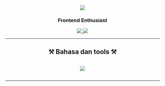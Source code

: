 


<h1 align="center">
    <img src="https://readme-typing-svg.herokuapp.com/?font=Righteous&size=35&center=true&vCenter=true&width=500&height=70&duration=4000&lines=Hi+semuaa..+👋;+saya+Reyhan+Maulana;+You+can+call+me+Rerey" />
</h1>

<h3 align="center">Frontend Enthusiast</h3>

 
<div align="center"> 
  <a href="mailto:reyvars155@gmail.com">
    <img src="https://img.shields.io/badge/Gmail-333333?style=for-the-badge&logo=gmail&logoColor=red" />
  </a>
  <a href="https://www.linkedin.com/in/reyhan-maulana-861721249" target="_blank">
    <img src="https://img.shields.io/badge/LinkedIn-0077B5?style=for-the-badge&logo=linkedin&logoColor=white" target="_blank" />
  </a>
</div>

 <hr/>
 
<h2 align="center">⚒️ Bahasa dan tools ⚒️</h2>
<br/>
<div align="center">
    <img src="https://skillicons.dev/icons?i=react,bootstrap,html,css,vscode,php,github,tailwind,git,nodejs,python,javascript,nextjs,mysql" />
    <br>
</div>

<br/>
<hr/>

